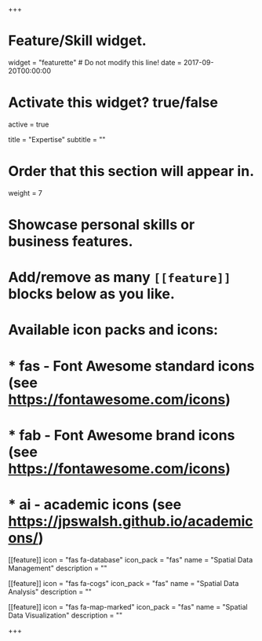 +++
# Feature/Skill widget.
widget = "featurette"  # Do not modify this line!
date = 2017-09-20T00:00:00

# Activate this widget? true/false
active = true

title = "Expertise"
subtitle = ""

# Order that this section will appear in.
weight = 7

# Showcase personal skills or business features.
# 
# Add/remove as many `[[feature]]` blocks below as you like.
# 
# Available icon packs and icons:
# * fas - Font Awesome standard icons (see https://fontawesome.com/icons)
# * fab - Font Awesome brand icons (see https://fontawesome.com/icons)
# * ai - academic icons (see https://jpswalsh.github.io/academicons/)

[[feature]]
  icon = "fas fa-database"
  icon_pack = "fas" 
  name = "Spatial Data Management"
  description = ""
  
[[feature]]
  icon = "fas fa-cogs"
  icon_pack = "fas"
  name = "Spatial Data Analysis"
  description = ""  
  
[[feature]]
  icon = "fas fa-map-marked"
  icon_pack = "fas"
  name = "Spatial Data Visualization"
  description = ""

+++
